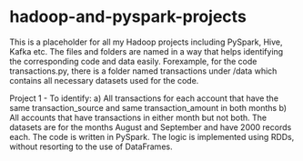 # hadoop-and-pyspark-projects
This is a placeholder for all my Hadoop projects including PySpark, Hive, Kafka etc. The files and folders are named in a way that helps identifying the corresponding code and data easily. Forexample, for the code transactions.py, there is a folder named transactions under /data which contains all necessary datasets used for the code.

Project 1 - To identify:
		a) All transactions for each account that have the same transaction_source and same transaction_amount in both months
		b) All accounts that have transactions in either month but not both.
The datasets are for the months August and September and have 2000 records each. The code is written in PySpark. The logic is implemented using RDDs, without resorting to the use of DataFrames.
